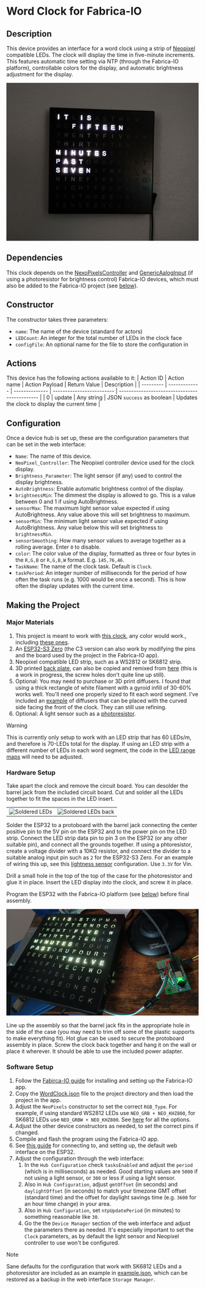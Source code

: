 # Word Clock for Fabrica-IO
## Description
This device provides an interface for a word clock using a strip of [Neopixel](https://github.com/adafruit/Adafruit_NeoPixel) compatible LEDs. The clock will display the time in five-minute increments. This features automatic time setting via NTP (through the Fabrica-IO platform), controllable colors for the display, and automatic brightness adjustment for the display.

![Finished Clock](media/clock.jpg)

## Dependencies
This clock depends on the [NexoPixelsController](https://github.com/FabricaIO/actor-NeoPixelsController) and [GenericAalogInput](https://github.com/FabricaIO/sensor-GenericAnalogInput) (if using a photoresistor for brightness control) Fabrica-IO devices, which must also be added to the Fabrica-IO project (see [below](#software-setup)).

## Constructor
The constructor takes three parameters:
* `name`: The name of the device (standard for actors)
* `LEDCount`: An integer for the total number of LEDs in the clock face
* `configFile`: An optional name for the file to store the configuration in

## Actions
This device has the following actions available to it:
| Action ID | Action name   | Action Payload | Return Value              | Description                                   |
| --------- | ------------- | -------------- | ------------------------- | --------------------------------------------- |
| 0         | update        | Any string     | JSON `success` as boolean | Updates the clock to display the current time |

## Configuration
Once a device hub is set up, these are the configuration parameters that can be set in the web interface:
* `Name`: The name of this device.
* `NeoPixel_Controller`: The Neopixel controller device used for the clock display.
* `Brightness_Parameter`: The light sensor (if any) used to control the display brightness.
* `AutoBrightness`: Enable automatic brightness control of the display.
* `brightnessMin`: The dimmest the display is allowed to go. This is a value between 0 and 1 if using AutoBrightness.
* `sensorMax`: The maximum light sensor value expected if using AutoBrightness. Any value above this will set brightness to maximum.
* `sensorMin`: The minimum light sensor value expected if using AutoBrightness. Any value below this will set brightness to `brightnessMin`.
* `sensorSmoothing`: How many sensor values to average together as a rolling average. Enter `0` to disable.
* `color`: The color value of the display, formatted as three or four bytes in the `R,G,B` or `R,G,B,W` format. E.g. `145,76,46`.
* `TaskName`: The name of the clock task. Default is `Clock`.
* `taskPeriod`: An integer number of milliseconds for the period of how often the task runs (e.g. 1000 would be once a second). This is how often the display updates with the current time.

## Making the Project
### Major Materials
1. This project is meant to work with [this clock](https://www.amazon.com/Sharper-Electronic-Contemporary-Housewarming-Decoration/dp/B07NXWXQYH?), any color would work., including [these ones](https://www.amazon.com/Sharper-Image-Electronic-Display-Contemporary/dp/B07CD7S9PZ).
2. An [ESP32-S3 Zero](https://www.aliexpress.us/item/3256806984814685.html) (the C3 version can also work by modifying the pins and the board used by the project in the Fabrica-IO app).
3. Neopixel compatible LED strip, such as a WS2812 or SK6812 strip.
4. 3D printed [back plate](Clock-Insert-LED-Back.stl), can also be copied and remixed from [here](https://cad.onshape.com/documents/ec21d4738a26e97d46042a97/w/c5252cd16a113019a0dc78d1/e/b8a84b6399ae58831cb00727) (this is a work in progress, the screw holes don't quite line up still). 
5. Optional: You may need to purchase or 3D print diffusers. I found that using a thick rectangle of white filament with a gyroid infill of 30-60% works well. You'll need one properly sized to fit each word segment. I've included an [example](Diffuser.stl) of diffusers that can be placed with the curved side facing the front of the clock. They can still use refining.
6. Optional: A light sensor such as a [photoresistor](https://www.amazon.com/DIYables-Photocell-Photoresistor-Arduino-Raspberry/dp/B0CM5YNGSF).

> [!WARNING]
> This is currently only setup to work with an LED strip that has 60 LEDs/m, and therefore is 70-LEDs total for the display. If using an LED strip with a different number of LEDs in each word segment, the code in the [LED range maps](src/WordClock.h#L58) will need to be adjusted.

### Hardware Setup
Take apart the clock and remove the circuit board. You can desolder the barrel jack from the included circuit board. Cut and solder all the LEDs together to fit the spaces in the LED insert.

<table>
  <tr>
    <td><img src="media/leds.jpg" alt="Soldered LEDs"></td>
    <td><img src="media/ledsback.jpg" alt="Soldered LEDs back"></td>
  </tr>
</table>

Solder the ESP32 to a protoboard with the barrel jack connecting the center positive pin to the 5V pin on the ESP32 and to the power pin on the LED strip. Connect the LED strip data pin to pin 3 on the ESP32 (or any other suitable pin), and connect all the grounds together. If using a phtoresistor, create a voltage divider with a 10KΩ resistor, and connect the divider to a suitable analog input pin such as `2` for the ESP32-S3 Zero. For an example of wiring this up, see this [lightness sensor](https://makeabilitylab.github.io/physcomp/sensors/photoresistors.html#using-photoresistors-with-microcontrollers) configuration. Use `3.3V` for Vin.

Drill a small hole in the top of the top of the case for the photoresistor and glue it in place. Insert the LED display into the clock, and screw it in place.

Program the ESP32 with the Fabrica-IO platform (see [below](#software-setup)) before final assembly.

![Clock assembly](media/clockassembly.jpg)

Line up the assembly so that the barrel jack fits in the appropriate hole in the side of the case (you may need to trim off some of the plastic supports to make everything fit). Hot glue can be used to secure the protoboard assembly in place. Screw the clock back together and hang it on the wall or place it wherever. It should be able to use the included power adapter.

### Software Setup

1. Follow the [Fabirca-IO guide](https://github.com/FabricaIO/FabricaIO-App/wiki/App-Usage#using-the-fabrica-io-app) for installing and setting up the Fabrica-IO app.
2. Copy the [WordClock.json](WordClock.json) file to the project directory and then load the project in the app.
3. Adjust the `NeoPixels` constructor to set the correct `RGB_Type`. For example, if using standard WS2812 LEDs use `NEO_GRB + NEO_KHZ800`, for SK6812 LEDs use `NEO_GRBW + NEO_KHZ800`. See [here](https://github.com/adafruit/Adafruit_NeoPixel/blob/master/Adafruit_NeoPixel.h#L86) for all the options.
4. Adjust the other device constructors as needed, to set the correct pins if changed.
3. Compile and flash the program using the Fabrica-IO app.
6. See [this guide](https://github.com/FabricaIO/FabricaIO-esp32hub/wiki/WiFi-and-Web-Interface#connecting-to-wifi) for connecting to, and setting up, the default web interface on the ESP32.
7. Adjust the configuration through the web interface:
    1. In the `Hub Configuration` check `tasksEnabled` and adjust the `period` (which is in milliseconds) as needed. Good starting values are `5000` if not using a light sensor, or `300` or less if using a light sensor.
    2. Also in `Hub Configuration`, adjust `gmtOffset` (in seconds) and `daylightOffset` (in seconds) to match your timezone GMT offset (standard time) and the offset for daylight savings time (e.g. `3600` for an hour time change) in your area.
    3. Also in `Hub Configuration`, set `ntpUpdatePeriod` (in minutes) to something reasonable like `30`.
    4. Go the the `Device Manager` section of the web interface and adjust the parameters there as needed. It's especially important to set the `Clock` parameters, as by default the light sensor and Neopixel controller to use won't be configured.

> [!NOTE]
> Sane defaults for the configuration that work with SK6812 LEDs and a photoresistor are included as an example in [example.json](example.json), which can be restored as a backup in the web interface `Storage Manager`.